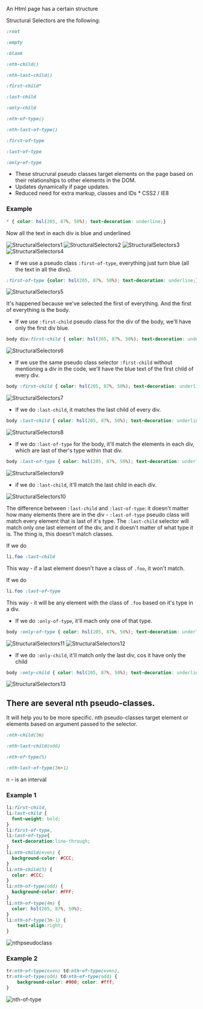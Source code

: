 An Html page has a certain structure

Structural Selectors are the following:
```css
:root

:empty

:blank

:nth-child()

:nth-last-child()

:first-child*

:last-child

:only-child

:nth-of-type()

:nth-last-of-type()

:first-of-type

:last-of-type

:only-of-type
```
* These strucrural pseudo classes target elements on the page based on their relationships to other elements in the DOM.
* Updates dynamically if page updates.
* Reduced need for extra markup, classes and IDs  * CSS2 / IE8

### Example

```css
* { color: hsl(205, 87%, 50%); text-decoration: underline;}
```
Now all the text in each div is blue and underlined

![StructuralSelectors1](./StructuralSelectors1.png)
![StructuralSelectors2](./StructuralSelectors2.png)
![StructuralSelectors3](./StructuralSelectors3.png)
![StructuralSelectors4](./StructuralSelectors4.png)

* If we use a pseudo class `:first-of-type`, everything just turn blue (all the text in all the divs).

```css
:first-of-type {color: hsl(205, 87%, 50%); text-decoration: underline;}
```
![StructuralSelectors5](./StructuralSelectors5.png)

It's happened because we've selected the first of everything. And the first of everything is the body. 

* If we use `:first-child` pseudo class for the div of the body, we'll have only the first div blue.
```css 
body div:first-child { color: hsl(205, 87%, 50%); text-decoration: underline;}
```
 ![StructuralSelectors6](./StructuralSelectors6.png)

* If we use the same pseudo class selector `:first-child` without mentioning a div in the code, we'll have the blue text of the first child of every div. 
```css
body :first-child { color: hsl(205, 87%, 50%); text-decoration: underline;}
```
![StructuralSelectors7](./StructuralSelectors7.png)

* If we do `:last-child`, it matches the last child of every div.
```css
body :last-child { color: hsl(205, 87%, 50%); text-decoration: underline;}
```
![StructuralSelectors8](./StructuralSelectors8.png)

* If we do `:last-of-type` for the body, it'll match the elements in each div, which are last of ther's type within that div.
```css
body :last-of-type { color: hsl(205, 87%, 50%); text-decoration: underline;}
```
![StructuralSelectors9](./StructuralSelectors9.png)

* if we do `:last-child`, it'll match the last child in each div.

![StructuralSelectors10](./StructuralSelectors10.png)

The difference between `:last-child` and `:last-of-type`: it doesn't matter how many elements there are in the div - `:last-of-type` pseudo class will match every element that is last of it's type. The `:last-child` selector will match only one last element of the div, and it doesn't matter of what type it is. The thing is, this doesn't match classes. 

If we do  
```css
li.foo :last-child 
```
This way - if a last element doesn't have a class of `.foo`, it won't match. 

If we do  
```css
li.foo :last-of-type
```
This way - it will be any element with the class of `.foo` based on it's type in a div.  

* If we do `:only-of-type`, it'll mach only one of that type. 

```css
body :only-of-type { color: hsl(205, 87%, 50%); text-decoration: underline;}
```
![StructuralSelectors11](./StructuralSelectors11.png)
![StructuralSelectors12](./StructuralSelectors12.png)

* If we do `:only-child`, it'll match only the last div, cos it have only the child

```css
body :only-child { color: hsl(205, 87%, 50%); text-decoration: underline;}
```
![StructuralSelectors13](./StructuralSelectors13.png)

## There are several nth pseudo-classes.

It will help you to be more specific. nth pseudo-classes target element or elements based on argument passed to the selector. 

```css
:nth-child(3n)

:nth-last-child(odd)

:nth-of-type(5)

:nth-last-of-type(3n+1) 
```
n - is an interval

### Example 1

```css
li:first-child,
li:last-child {
  font-weight: bold;
}
li:first-of-type,
li:last-of-type{
  text-decoration:line-through;
}
li:nth-child(even) {
  background-color: #CCC;
}
li:nth-child(3) {
  color: #CCC;
}
li:nth-of-type(odd) {
  background-color: #FFF;
}
li:nth-of-type(4n) {
  color: hsl(205, 87%, 50%);
}
li:nth-of-type(3n-1) {
    text-align:right;
}

```

![nthpseudoclass](./nthpseudoclass.png)

### Example 2

```css
tr:nth-of-type(even) td:nth-of-type(even),
tr:nth-of-type(odd) td:nth-of-type(odd) {
	background-color: #900; color: #fff;
}
``` 
![nth-of-type](./nth-of-type.png)


